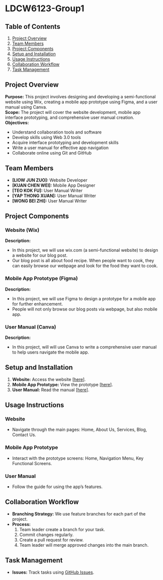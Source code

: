 # LDCW6123-Group1

## Table of Contents
1. [Project Overview](#project-overview)
2. [Team Members](#team-members)
3. [Project Components](#project-components)
4. [Setup and Installation](#setup-and-installation)
5. [Usage Instructions](#usage-instructions)
6. [Collaboration Workflow](#collaboration-workflow)
7. [Task Management](#task-management)

## Project Overview
**Purpose:** This project involves designing and developing a semi-functional website using Wix, creating a mobile app prototype using Figma, and a user manual using Canva.  
**Scope:** The project will cover the website development, mobile app interface prototyping, and comprehensive user manual creation.  
**Objectives:**
- Understand collaboration tools and software
- Develop skills using Web 3.0 tools
- Acquire interface prototyping and development skills
- Write a user manual for effective app navigation
- Collaborate online using Git and GitHub

## Team Members
- **[LIOW JUN ZUO]:** Website Developer
- **[KUAN CHEN WEI]:** Mobile App Designer
- **[TEO KOK FU]:** User Manual Writer
- **[YAP THONG XUAN]:** User Manual Writer
- **[WONG BEI ZHI]:** User Manual Writer

## Project Components
### Website (Wix)
**Description:**
- In this project, we will use wix.com (a semi-functional website) to design a website for our blog post.
- Our blog post is all about food recipe. When people want to cook, they can easily browse our webpage and look for the food they want to cook.

### Mobile App Prototype (Figma)
**Description:**
- In this project, we will use Figma to design a prototype for a mobile app for further enhancement.
- People will not only browse our blog posts via webpage, but also mobile app.

### User Manual (Canva)
**Description:**
- In this project, will will use Canva to write a comprehensive user manual to help users navigate the mobile app.

## Setup and Installation
1. **Website:** Access the website [[here](https://jasonliow72.wixsite.com/ldcw6123project)].
2. **Mobile App Prototype:** View the prototype [[here](https://www.figma.com/design/uC3Cmt7jNO8XKktKG4Rp7K/LDCW-Project?node-id=0-1&t=SsON95QpB45skWwC-0)].
3. **User Manual:** Read the manual [[here](https://www.canva.com/design/DAGHEAeHc54/Yw8ezIxjj7FFSpPkeS3IkQ/edit?utm_content=DAGHEAeHc54&utm_campaign=designshare&utm_medium=link2&utm_source=sharebutton)].

## Usage Instructions
### Website
- Navigate through the main pages: Home, About Us, Services, Blog, Contact Us.

### Mobile App Prototype
- Interact with the prototype screens: Home, Navigation Menu, Key Functional Screens.

### User Manual
- Follow the guide for using the app’s features.

## Collaboration Workflow
- **Branching Strategy:** We use feature branches for each part of the project.
- **Process:**
  1. Team leader create a branch for your task.
  2. Commit changes regularly.
  3. Create a pull request for review.
  4. Team leader will merge approved changes into the main branch.

## Task Management
- **Issues:** Track tasks using [GitHub Issues]([link-to-issues](https://github.com/LIOWJUNZUO/LDCW6123-Group1/issues)).

